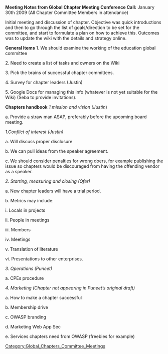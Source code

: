 **Meeting Notes from Global Chapter Meeting Conference Call:** January
30th 2009 (All Chapter Committee Members in attendance)

Initial meeting and discussion of chapter. Objective was quick
introductions and then to go through the list of goals/direction to be
set for the committee, and start to formulate a plan on how to achieve
this. Outcomes was to update the wiki with the details and strategy
online.

**General Items** 1. We should examine the working of the education
global committee

2\. Need to create a list of tasks and owners on the Wiki

3\. Pick the brains of successful chapter committees.

4\. Survey for chapter leaders (Justin)

5\. Google Docs for managing this info (whatever is not yet suitable for
the Wiki) (Seba to provide invitations).

**Chapters handbook** *1.mission and vision (Justin*)

a. Provide a straw man ASAP, preferably before the upcoming board
meeting.

*1.Conflict of interest (Justin)*

a. Will discuss proper disclosure

b. We can pull ideas from the speaker agreement.

c. We should consider penalties for wrong doers, for example publishing
the issue so chapters would be discouraged from having the offending
vendor as a speaker.

*2. Starting, measuring and closing (Ofer)*

a. New chapter leaders will have a trial period.

b. Metrics may include:

i. Locals in projects

ii. People in meetings

iii. Members

iv. Meetings

v. Translation of literature

vi. Presentations to other enterprises.

*3. Operations (Puneet)*

a. CPEs procedure

*4. Marketing (Chapter not appearing in Puneet’s original draft)*

a. How to make a chapter successful

b. Membership drive

c. OWASP branding

d. Marketing Web App Sec

e. Services chapters need from OWASP (freebies for example)

[Category:Global_Chapters_Committee_Meetings](Category:Global_Chapters_Committee_Meetings "wikilink")